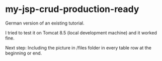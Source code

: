 # my-jsp-crud-production-ready

German version of an existing tutorial.

I tried to test it on Tomcat 8.5 (local development machine) and it worked fine.

Next step: Including the picture in /files folder in every table row at the beginning or end.
